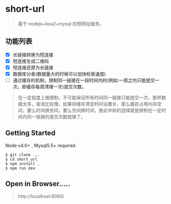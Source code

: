 # short-url

> 基于 nodejs+koa2+mysql 的短网址服务。

## 功能列表

-   [x] 长链接转换为短连接
-   [x] 短连接生成二维码
-   [x] 短连接还原为长链接
-   [x] 数据库分表(数据量大的时候可以加快检索速度)
-   [ ] 通过缓存的机制，限制同一链接在一段时间内的(例如:一周之内只能提交一次，即缓存每周清理一次)提交次数。

> 在一定程度上做限制，不可能保证所有时间同一链接只能提交一次，那样数据太多，查询比较慢，如果将缓存清空时间设置长，那么缓存占用内存空间，要么时间换空间，要么空间换时间，彼此中和的选择就是限制在一定时间内同一链接的提交次数就够了。

## Getting Started

Node v4.0+ , Mysql5.5+ required.

```shell
$ git clone ...
$ cd short_url
$ npm install .
$ npm run dev
```

## Open in Browser.....

> http://localhost:8080/
